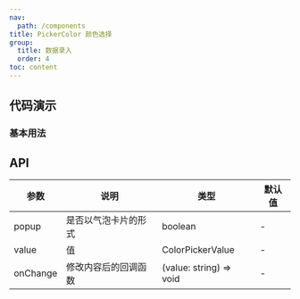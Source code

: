 ```yaml
---
nav:
  path: /components
title: PickerColor 颜色选择
group:
  title: 数据录入
  order: 4
toc: content
---
```


## 代码演示

### 基本用法

<code src="./demo/base.tsx"></code>

## API

| 参数     | 说明                 | 类型                    | 默认值 |
| -------- | -------------------- | ----------------------- | ------ |
| popup    | 是否以气泡卡片的形式 | boolean                 | -      |
| value    | 值                   | ColorPickerValue        | -      |
| onChange | 修改内容后的回调函数 | (value: string) => void | -      |
